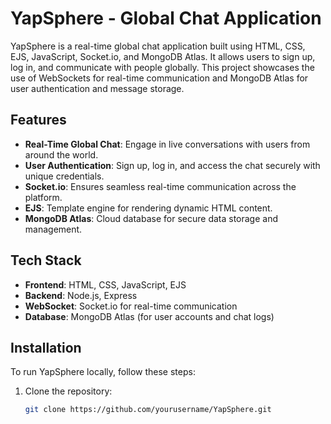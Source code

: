 # YapSphere - Global Chat Application

YapSphere is a real-time global chat application built using HTML, CSS, EJS, JavaScript, Socket.io, and MongoDB Atlas. It allows users to sign up, log in, and communicate with people globally. This project showcases the use of WebSockets for real-time communication and MongoDB Atlas for user authentication and message storage.

## Features

- **Real-Time Global Chat**: Engage in live conversations with users from around the world.
- **User Authentication**: Sign up, log in, and access the chat securely with unique credentials.
- **Socket.io**: Ensures seamless real-time communication across the platform.
- **EJS**: Template engine for rendering dynamic HTML content.
- **MongoDB Atlas**: Cloud database for secure data storage and management.

## Tech Stack

- **Frontend**: HTML, CSS, JavaScript, EJS
- **Backend**: Node.js, Express
- **WebSocket**: Socket.io for real-time communication
- **Database**: MongoDB Atlas (for user accounts and chat logs)

## Installation

To run YapSphere locally, follow these steps:

1. Clone the repository:
   ```bash
   git clone https://github.com/yourusername/YapSphere.git
